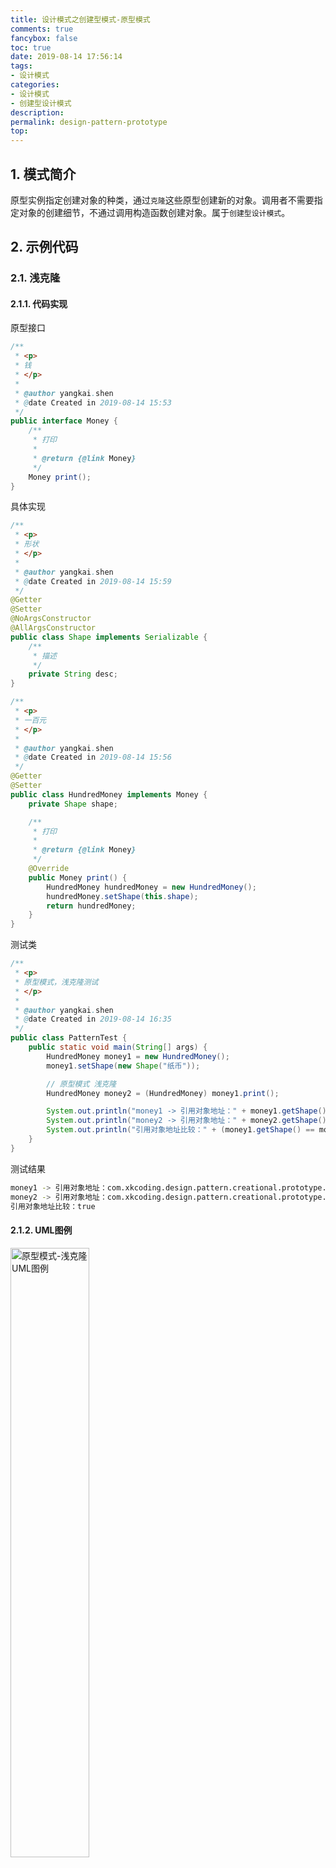 ```yaml
---
title: 设计模式之创建型模式-原型模式
comments: true
fancybox: false
toc: true
date: 2019-08-14 17:56:14
tags:
- 设计模式
categories:
- 设计模式
- 创建型设计模式
description:
permalink: design-pattern-prototype
top:
---
```

## 1. 模式简介

原型实例指定创建对象的种类，通过`克隆`这些原型创建新的对象。调用者不需要指定对象的创建细节，不通过调用构造函数创建对象。属于`创建型设计模式`。

<!--more-->

## 2. 示例代码

### 2.1. 浅克隆

#### 2.1.1. 代码实现

原型接口

```java
/**
 * <p>
 * 钱
 * </p>
 *
 * @author yangkai.shen
 * @date Created in 2019-08-14 15:53
 */
public interface Money {
    /**
     * 打印
     *
     * @return {@link Money}
     */
    Money print();
}
```

具体实现

```java
/**
 * <p>
 * 形状
 * </p>
 *
 * @author yangkai.shen
 * @date Created in 2019-08-14 15:59
 */
@Getter
@Setter
@NoArgsConstructor
@AllArgsConstructor
public class Shape implements Serializable {
    /**
     * 描述
     */
    private String desc;
}

/**
 * <p>
 * 一百元
 * </p>
 *
 * @author yangkai.shen
 * @date Created in 2019-08-14 15:56
 */
@Getter
@Setter
public class HundredMoney implements Money {
    private Shape shape;

    /**
     * 打印
     *
     * @return {@link Money}
     */
    @Override
    public Money print() {
        HundredMoney hundredMoney = new HundredMoney();
        hundredMoney.setShape(this.shape);
        return hundredMoney;
    }
}
```

测试类

```java
/**
 * <p>
 * 原型模式，浅克隆测试
 * </p>
 *
 * @author yangkai.shen
 * @date Created in 2019-08-14 16:35
 */
public class PatternTest {
    public static void main(String[] args) {
        HundredMoney money1 = new HundredMoney();
        money1.setShape(new Shape("纸币"));

        // 原型模式 浅克隆
        HundredMoney money2 = (HundredMoney) money1.print();

        System.out.println("money1 -> 引用对象地址：" + money1.getShape());
        System.out.println("money2 -> 引用对象地址：" + money2.getShape());
        System.out.println("引用对象地址比较：" + (money1.getShape() == money2.getShape()));
    }
}
```

测试结果

```bash
money1 -> 引用对象地址：com.xkcoding.design.pattern.creational.prototype.Shape@1d44bcfa
money2 -> 引用对象地址：com.xkcoding.design.pattern.creational.prototype.Shape@1d44bcfa
引用对象地址比较：true
```

#### 2.1.2. UML图例

<img src="https://static.xkcoding.com/blog/2019-08-19-prototype-shallowclone-uml.png" width="50%" alt="原型模式-浅克隆UML图例"/>

### 2.2. 深克隆

> 深克隆一定需要实现 `Serializable` 接口

#### 2.2.1. 代码实现

原型接口

```java
/**
 * <p>
 * 钱
 * </p>
 *
 * @author yangkai.shen
 * @date Created in 2019-08-14 15:53
 */
public interface Money {
    /**
     * 打印
     *
     * @return {@link Money}
     */
    Money print();
}
```

具体实现

```java
/**
 * <p>
 * 形状
 * </p>
 *
 * @author yangkai.shen
 * @date Created in 2019-08-14 15:59
 */
@Getter
@Setter
@NoArgsConstructor
@AllArgsConstructor
public class Shape implements Serializable {
    /**
     * 描述
     */
    private String desc;
}

/**
 * <p>
 * 一百元
 * </p>
 *
 * @author yangkai.shen
 * @date Created in 2019-08-14 15:56
 */
@Getter
@Setter
public class HundredMoney implements Money, Cloneable, Serializable {
    private Shape shape;

    /**
     * 打印
     *
     * @return {@link Money}
     */
    @Override
    public Money print() {
        return (Money) this.clone();
    }

    @Override
    protected Object clone() {
        return this.deepClone();
    }

    @SneakyThrows
    private Object deepClone() {
        @Cleanup ByteArrayOutputStream bos = new ByteArrayOutputStream();
        @Cleanup ObjectOutputStream oos = new ObjectOutputStream(bos);
        oos.writeObject(this);

        @Cleanup ByteArrayInputStream bis = new ByteArrayInputStream(bos.toByteArray());
        @Cleanup ObjectInputStream ois = new ObjectInputStream(bis);

        return ois.readObject();
    }

}
```

测试类

```java
/**
 * <p>
 * 原型模式，深克隆测试，注意所有引用对象均需要实现 {@link java.io.Serializable} 接口
 * </p>
 *
 * @author yangkai.shen
 * @date Created in 2019-08-14 17:29
 */
public class PatternTest {
    public static void main(String[] args) {
        HundredMoney money1 = new HundredMoney();
        money1.setShape(new Shape("纸币"));

        // 原型模式 深克隆
        HundredMoney money2 = (HundredMoney) money1.print();

        System.out.println("money1 -> 引用对象地址：" + money1.getShape());
        System.out.println("money2 -> 引用对象地址：" + money2.getShape());
        System.out.println("引用对象地址比较：" + (money1.getShape() == money2.getShape()));
    }
}
```

测试结果

```bash
money1 -> 引用对象地址：com.xkcoding.design.pattern.creational.prototype.Shape@355da254
money2 -> 引用对象地址：com.xkcoding.design.pattern.creational.prototype.Shape@12edcd21
引用对象地址比较：false
```

#### 2.2.2. UML图例

<img src="https://static.xkcoding.com/blog/2019-08-19-prototype-deepclone-uml.png" width="50%" alt="原型模式-深克隆UML图例"/>



## 3. 应用

```java
// BeanUtils.copyProperties()

// JSON.parseObject()

// Guava copy 的工具类

// spring 中的 scope = "prototype" 就是通过加载 Spring 容器中的对象模板，复制出多实例的

// JDK 中 Arrays.copyOf()
```

## 4. 场景

- 类初始化消耗资源较多
- 创建对象的时候步骤繁琐（数据准备、访问权限等初始化）
- 构造函数复杂
- 循环体重创建大量对象

## 6. 优缺点

**优点：** 原型模式性能比直接new一个对象性能高；简化了创建过程

**缺点：** 必须配备克隆（或者可拷贝）方法；对克隆复杂对象或者对克隆出的对象进行复杂改造时，容易带来风险；`浅克隆` 和 `深克隆` 要运用得当

## 7. 完整代码地址

https://github.com/xkcoding/design-pattern/tree/master/src/main/java/com/xkcoding/design/pattern/creational/prototype
